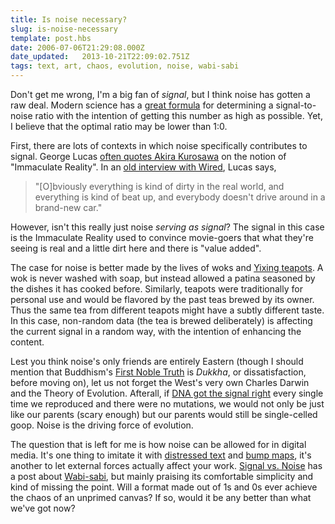 ```yaml
---
title: Is noise necessary?
slug: is-noise-necessary
template: post.hbs
date: 2006-07-06T21:29:08.000Z
date_updated:   2013-10-21T22:09:02.751Z
tags: text, art, chaos, evolution, noise, wabi-sabi
---
```


Don't get me wrong, I'm a big fan of <em>signal</em>, but I think noise has gotten a raw deal. Modern science has a <a href="http://en.wikipedia.org/wiki/Signal_to_noise" title="Wikipedia: Signal-to-noise">great formula</a> for determining a signal-to-noise ratio with the intention of getting this number as high as possible. Yet, I believe that the optimal ratio may be lower than 1:0.<!--more-->

First, there are lots of contexts in which noise specifically contributes to signal. George Lucas <a href="http://www.starwars.com/community/event/con/news20050802.html" title="Lucas as the Siggraph Keynote in '05">often quotes Akira Kurosawa</a> on the notion of "Immaculate Reality". In an <a href="http://www.wired.com/wired/archive/5.02/fflucas_pr.html" title="Lucas on Star Wars back in '97">old interview with Wired</a>, Lucas says, <blockquote>"[O]bviously everything is kind of dirty in the real world, and everything is kind of beat up, and everybody doesn't drive around in a brand-new car."</blockquote> However, isn't this really just noise <em>serving as signal</em>? The signal in this case is the Immaculate Reality used to convince movie-goers that what they're seeing is real and a little dirt here and there is "value added".

The case for noise is better made by the lives of woks and <a href="http://www.holymtn.com/teapots/yixing.htm" title="An ugly but informative site on Yixing teapots">Yixing teapots</a>. A wok is never washed with soap, but instead allowed a patina seasoned by the dishes it has cooked before. Similarly, teapots were traditionally for personal use and would be flavored by the past teas brewed by its owner. Thus the same tea from different teapots might have a subtly different taste. In this case, non-random data (the tea is brewed deliberately) is affecting the current signal in a random way, with the intention of enhancing the content.

Lest you think noise's only friends are entirely Eastern (though I should mention that Buddhism's <a href="http://www.buddhanet.net/e-learning/8foldpath.htm" title="Basic Buddhism Guide: The 8-Fold Path">First Noble Truth</a> is <em>Dukkha</em>, or dissatisfaction, before moving on), let us not forget the West's very own Charles Darwin and the Theory of Evolution. Afterall, if <a href="http://www.dnaftb.org/dnaftb/27/concept/" title="A Flash illustration of DNA mutation">DNA got the signal right</a> every single time we reproduced and there were no mutations, we would not only be just like our parents (scary enough) but our parents would still be single-celled goop. Noise is the driving force of evolution.

The question that is left for me is how noise can be allowed for in digital media. It's one thing to imitate it with <a href="http://www.phong.com/tutorials/chip/" title="A tutorial on Phong.com">distressed text</a> and <a href="http://www.3dtotal.com/team/Tutorials/leafproject/leaf_1.asp" title="A tutorial from 3DCreative Magazine">bump maps</a>, it's another to let external forces actually affect your work. <a href="http://www.37signals.com/svn/" title="37signals">Signal vs. Noise</a> has a post about <a href="http://www.37signals.com/svn/archives2/wabisabis_simplicity.php" title="SvN: Wabi-sabi's simplicity">Wabi-sabi</a>, but mainly praising its comfortable simplicity and kind of missing the point. Will a format made out of 1s and 0s ever achieve the chaos of an unprimed canvas? If so, would it be any better than what we've got now?
